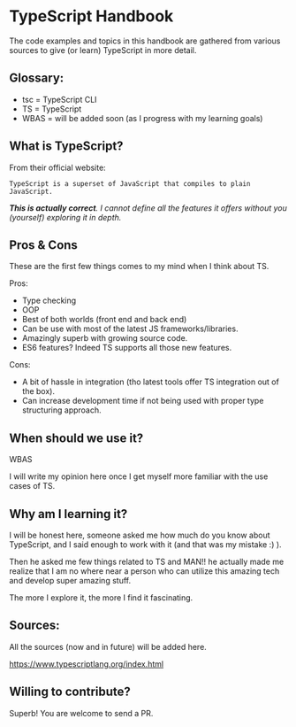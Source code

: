 TypeScript Handbook
===================

The code examples and topics in this handbook are gathered from various sources to give (or learn) TypeScript in more detail.

Glossary:
------
- tsc = TypeScript CLI
- TS = TypeScript
- WBAS = will be added soon (as I progress with my learning goals)

What is TypeScript?
------

From their official website:

`TypeScript is a superset of JavaScript that compiles to plain JavaScript.`

_**This is actually correct**. I cannot define all the features it offers without you (yourself) exploring it in depth._

Pros & Cons
------
These are the first few things comes to my mind when I think about TS.

Pros:

- Type checking
- OOP
- Best of both worlds (front end and back end)
- Can be use with most of the latest JS frameworks/libraries.
- Amazingly superb with growing source code.
- ES6 features? Indeed TS supports all those new features.

Cons:
- A bit of hassle in integration (tho latest tools offer TS integration out of the box).
- Can increase development time if not being used with proper type structuring approach.


When should we use it?
------
WBAS

I will write my opinion here once I get myself more familiar with the use cases of TS.

Why am I learning it?
------
I will be honest here, someone asked me how much do you know about TypeScript, and I said enough to work with it (and that was my mistake :) ).

Then he asked me few things related to TS and MAN!! he actually made me realize that I am no where near a person who can utilize this amazing tech and develop super amazing stuff.

The more I explore it, the more I find it fascinating.

Sources:
-----

All the sources (now and in future) will be added here.

https://www.typescriptlang.org/index.html

Willing to contribute?
-----
Superb! You are welcome to send a PR.